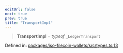 ```yaml
---
editUrl: false
next: true
prev: true
title: "TransportImpl"
---
```


> **TransportImpl** = *typeof* `_LedgerTransport`

Defined in: [packages/iso-filecoin-wallets/src/types.ts:13](https://github.com/hugomrdias/filecoin/blob/main/packages/iso-filecoin-wallets/src/types.ts#L13)
